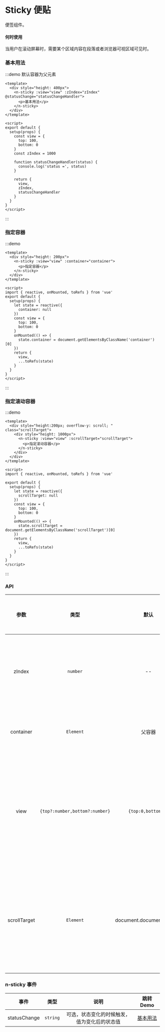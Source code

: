 # Sticky 便贴

便签组件。

#### 何时使用

当用户在滚动屏幕时，需要某个区域内容在段落或者浏览器可视区域可见时。

### 基本用法

:::demo 默认容器为父元素

```vue
<template>
  <div style="height: 400px">
    <n-sticky :view="view" :zIndex="zIndex" @statusChange="statusChangeHandler">
      <p>基本用法</p>
    </n-sticky>
  </div>
</template>

<script>
export default {
  setup(props) {
    const view = {
      top: 100,
      bottom: 0
    }
    const zIndex = 1000

    function statusChangeHandler(status) {
      console.log('status =', status)
    }

    return {
      view,
      zIndex,
      statusChangeHandler
    }
  }
}
</script>
```

:::

### 指定容器

:::demo

```vue
<template>
  <div style="height: 200px">
    <n-sticky :view="view" :container="container">
      <p>指定容器</p>
    </n-sticky>
  </div>
</template>

<script>
import { reactive, onMounted, toRefs } from 'vue'
export default {
  setup(props) {
    let state = reactive({
      container: null
    })
    const view = {
      top: 100,
      bottom: 0
    }
    onMounted(() => {
      state.container = document.getElementsByClassName('container')[0]
    })
    return {
      view,
      ...toRefs(state)
    }
  }
}
</script>
```

:::

### 指定滚动容器

:::demo

```vue
<template>
  <div style="height:200px; overflow-y: scroll; " class="scrollTarget">
    <div style="height: 1000px">
      <n-sticky :view="view" :scrollTarget="scrollTarget">
        <p>指定滚动容器</p>
      </n-sticky>
    </div>
  </div>
</template>

<script>
import { reactive, onMounted, toRefs } from 'vue'

export default {
  setup(props) {
    let state = reactive({
      scrollTarget: null
    })
    const view = {
      top: 100,
      bottom: 0
    }
    onMounted(() => {
      state.scrollTarget = document.getElementsByClassName('scrollTarget')[0]
    })
    return {
      view,
      ...toRefs(state)
    }
  }
}
</script>
```

:::

### API

|     参数     |              类型              |           默认           | 说明                                                                                   | 跳转 Demo                     | 全局配置项 |
| :----------: | :----------------------------: | :----------------------: | :------------------------------------------------------------------------------------- | ----------------------------- | ---------- |
|    zIndex    |            `number`            |            --            | 可选，指定包裹层的 z-index，用于浮动的时候控制 z 轴的叠放                              | [基本用法](#基本用法)         |            |
|  container   |           `Element`            |          父容器          | 可选，触发的容器，可不同于父容器                                                       | [指定容器](#指定容器)         |            |
|     view     | `{top?:number,bottom?:number}` |    `{top:0,bottom:0}`    | 可选，用于可视区域的调整，比如顶部有固定位置的头部等，数值对应被遮挡的顶部或底部的高度 | [基本用法](#基本用法)         |            |
| scrollTarget |           `Element`            | document.documentElement | 可选，设置要发生滚动的容器，一般为滚动条所在容器，为主页面的滚动条时候可以不设置       | [指定滚动容器](#指定滚动容器) |            |

### n-sticky 事件

|     事件     |   类型   |                     说明                     |       跳转 Demo       |
| :----------: | :------: | :------------------------------------------: | :-------------------: |
| statusChange | `string` | 可选，状态变化的时候触发，值为变化后的状态值 | [基本用法](#基本用法) |
